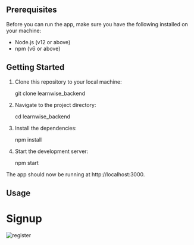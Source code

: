 ## Prerequisites

Before you can run the app, make sure you have the following installed on your machine:

- Node.js (v12 or above)
- npm (v6 or above)

## Getting Started

1. Clone this repository to your local machine:

   git clone  learnwise_backend

2. Navigate to the project directory:

   cd learnwise_backend

3. Install the dependencies:

   npm install

4. Start the development server:

   npm start

The app should now be running at http://localhost:3000.

## Usage

# Signup
![register](https://drive.google.com/file/d/1FGNF5e-xAxNsqhoDpAOrj_XOZEF-Pt7T/view?usp=drive_link)
